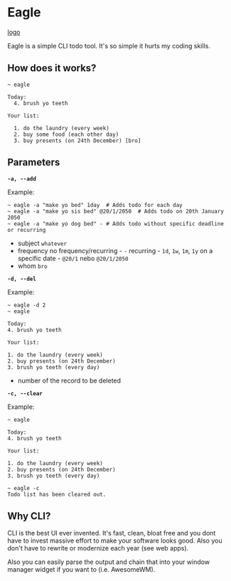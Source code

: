 # Eagle

[logo](logo.png)

Eagle is a simple CLI todo tool. It's so simple it hurts my coding skills.

## How does it works?

```
~ eagle

Today:
  4. brush yo teeth

Your list:

  1. do the laundry (every week)
  2. buy some food (each other day)
  3. buy presents (on 24th December) [bro]
```

## Parameters

**`-a, --add`**

Example:

```
~ eagle -a "make yo bed" 1day  # Adds todo for each day
~ eagle -a "make yo sis bed" @20/1/2050  # Adds todo on 20th January 2050
~ eagle -a "make yo dog bed" - # Adds todo without specific deadline or recurring
```

- subject `whatever`
- frequency
    no frequency/recurring - `-`
    recurring - `1d`, `1w`, `1m`, `1y`
    on a specific date - `@20/1` nebo `@20/1/2050`
- whom `bro`

**`-d, --del`**

Example:

```
~ eagle -d 2
~ eagle

Today:
4. brush yo teeth

Your list:

1. do the laundry (every week)
2. buy presents (on 24th December)
3. brush yo teeth (every day)
```

- number of the record to be deleted

**`-c, --clear`**

Example:

```
~ eagle

Today:
4. brush yo teeth

Your list:

1. do the laundry (every week)
2. buy presents (on 24th December)
3. brush yo teeth (every day)

~ eagle -c
Todo list has been cleared out.
```

## Why CLI?
CLI is the best UI ever invented. It's fast, clean, bloat free and you dont have to
invest massive effort to make your software looks good. Also you don't have to rewrite
or modernize each year (see web apps).

Also you can easily parse the output and chain that into your window manager widget if you
want to (i.e. AwesomeWM).
